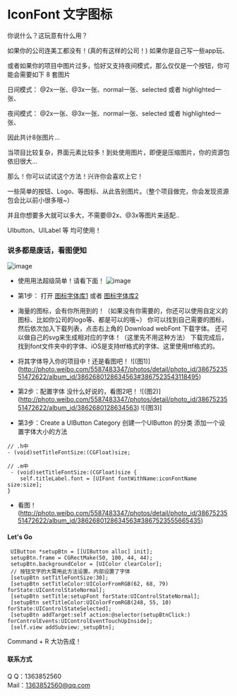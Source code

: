 # IconFont 文字图标
 你说什么？这玩意有什么用？  

 如果你的公司连美工都没有！(真的有这样的公司！) 如果你是自己写一些app玩、  

 或者如果你的项目中图片过多，恰好又支持夜间模式，那么仅仅是一个按钮，你可能会需要如下 8 套图片  

 日间模式： @2x一张、@3x一张、normal一张、selected 或者 highlighted一张、  

 夜间模式： @2x一张、@3x一张、normal一张、selected 或者 highlighted一张、  

 因此共计8张图片...  

 当项目比较复杂，界面元素比较多！到处使用图片，即便是压缩图片，你的资源包依旧很大...  

 那么！你可以试试这个方法！兴许你会喜欢上它！  

 一些简单的按钮、Logo、等图标、从此告别图片。（整个项目做完，你会发现资源包会比以前小很多哦~）  

 并且你想要多大就可以多大，不需要@2x、@3x等图片来适配..  

 UIbutton、UILabel 等 均可使用！  

 
### 说多都是废话，看图便知
![image](http://photo.weibo.com/5587483347/photos/detail/photo_id/3867532896394985/album_id/3862680128634563) 
* 使用用法超级简单！请看下面！
![image](./1224·2.gif)

* 第1步：
  打开 [图标字体库1](http://www.fontello.com/) 
  或者 
       [图标字体库2](http://www.iconfont.cn/repositories/)
* 海量的图标，会有你所用到的！（如果没有你需要的，你还可以使用自定义的图标、比如你公司的logo等、都是可以的哦~）
  你可以找到自己需要的图标，然后依次加入下载列表，点击右上角的 Download webFont 下载字体。
  还可以做自己的svg来生成相对应的字体！（这里先不用这种方法）
  下载完成后，找到font文件夹中的字体、iOS是支持ttf格式的字体、这里使用ttf格式的。
* 将其字体导入你的项目中！还是看图吧！
![(图1)]
(http://photo.weibo.com/5587483347/photos/detail/photo_id/3867523551472622/album_id/3862680128634563#3867523543118495) 
* 第2步：配置字体 没什么好说的，看图2吧！
![(图2)]
(http://photo.weibo.com/5587483347/photos/detail/photo_id/3867523551472622/album_id/3862680128634563) 
![(图3)]
* 第3步：Create a UIButton Category
  创建一个UIButton 的分类 添加一个设置字体大小的方法
```objc
// .h中
- (void)setTitleFontSize:(CGFloat)size;

// .m中
 - (void)setTitleFontSize:(CGFloat)size {
    self.titleLabel.font = [UIFont fontWithName:iconFontName size:size];
}
```
* 看图！
(http://photo.weibo.com/5587483347/photos/detail/photo_id/3867523551472622/album_id/3862680128634563#3867523555665435) 


#### Let's Go
```objc
 UIButton *setupBtn = [[UIButton alloc] init];
 setupBtn.frame = CGRectMake(50, 100, 44, 44);
 setupBtn.backgroundColor = [UIColor clearColor];
 // 按钮文字的大需用此方法设置。内部设置了字体
 [setupBtn setTitleFontSize:30];
 [setupBtn setTitleColor:UIColorFromRGB(62, 68, 79) forState:UIControlStateNormal];
 [setupBtn setTitle:setupFont forState:UIControlStateNormal];
 [setupBtn setTitleColor:UIColorFromRGB(248, 55, 10) forState:UIControlStateSelected];
 [setupBtn addTarget:self action:@selector(setupBtnClick:) forControlEvents:UIControlEventTouchUpInside];
 [self.view addSubview:_setupBtn];
```
Command + R 大功告成！

#### 联系方式  <br />
Q    Q：1363852560 <br />
Mail：1363852560@qq.com<br />
